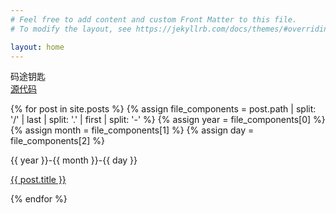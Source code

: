 ```yaml
---
# Feel free to add content and custom Front Matter to this file.
# To modify the layout, see https://jekyllrb.com/docs/themes/#overriding-theme-defaults

layout: home
---
```

码途钥匙  
[源代码](https://github.com/102300671/102300671pydevbase.github.io/tree/main/code)

{% for post in site.posts %}
{% assign file_components = post.path | split: '/' | last | split: '.' | first | split: '-' %}
{% assign year = file_components[0] %}
{% assign month = file_components[1] %}
{% assign day = file_components[2] %}
<p>{{ year }}-{{ month }}-{{ day }}</p>
<p><a href="{{site.baseurl}}{{ post.url }}">{{ post.title }}</a></p>
{% endfor %}